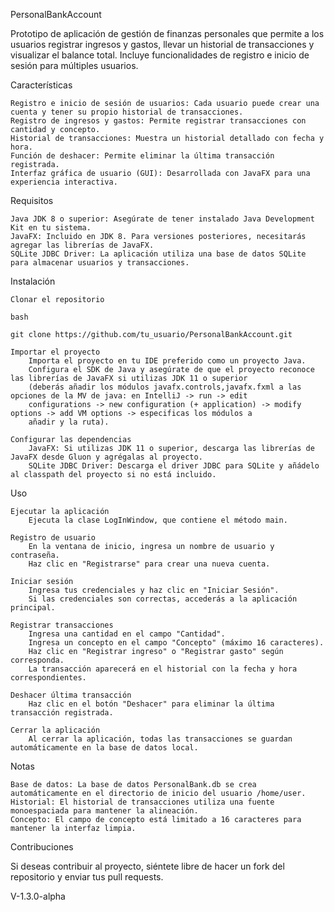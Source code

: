 PersonalBankAccount

Prototipo de aplicación de gestión de finanzas personales que permite a los usuarios registrar ingresos y gastos, llevar un historial de transacciones y visualizar el balance total. Incluye funcionalidades de registro e inicio de sesión para múltiples usuarios.

Características

    Registro e inicio de sesión de usuarios: Cada usuario puede crear una cuenta y tener su propio historial de transacciones.
    Registro de ingresos y gastos: Permite registrar transacciones con cantidad y concepto.
    Historial de transacciones: Muestra un historial detallado con fecha y hora.
    Función de deshacer: Permite eliminar la última transacción registrada.
    Interfaz gráfica de usuario (GUI): Desarrollada con JavaFX para una experiencia interactiva.

Requisitos

    Java JDK 8 o superior: Asegúrate de tener instalado Java Development Kit en tu sistema.
    JavaFX: Incluido en JDK 8. Para versiones posteriores, necesitarás agregar las librerías de JavaFX.
    SQLite JDBC Driver: La aplicación utiliza una base de datos SQLite para almacenar usuarios y transacciones.

Instalación

    Clonar el repositorio

    bash

    git clone https://github.com/tu_usuario/PersonalBankAccount.git

    Importar el proyecto
        Importa el proyecto en tu IDE preferido como un proyecto Java.
        Configura el SDK de Java y asegúrate de que el proyecto reconoce las librerías de JavaFX si utilizas JDK 11 o superior
        (deberás añadir los módulos javafx.controls,javafx.fxml a las opciones de la MV de java: en IntelliJ -> run -> edit 
        configurations -> new configuration (+ application) -> modify options -> add VM options -> especificas los módulos a 
        añadir y la ruta).

    Configurar las dependencias
        JavaFX: Si utilizas JDK 11 o superior, descarga las librerías de JavaFX desde Gluon y agrégalas al proyecto.
        SQLite JDBC Driver: Descarga el driver JDBC para SQLite y añádelo al classpath del proyecto si no está incluido.

Uso

    Ejecutar la aplicación
        Ejecuta la clase LogInWindow, que contiene el método main.

    Registro de usuario
        En la ventana de inicio, ingresa un nombre de usuario y contraseña.
        Haz clic en "Registrarse" para crear una nueva cuenta.

    Iniciar sesión
        Ingresa tus credenciales y haz clic en "Iniciar Sesión".
        Si las credenciales son correctas, accederás a la aplicación principal.

    Registrar transacciones
        Ingresa una cantidad en el campo "Cantidad".
        Ingresa un concepto en el campo "Concepto" (máximo 16 caracteres).
        Haz clic en "Registrar ingreso" o "Registrar gasto" según corresponda.
        La transacción aparecerá en el historial con la fecha y hora correspondientes.

    Deshacer última transacción
        Haz clic en el botón "Deshacer" para eliminar la última transacción registrada.

    Cerrar la aplicación
        Al cerrar la aplicación, todas las transacciones se guardan automáticamente en la base de datos local.

Notas

    Base de datos: La base de datos PersonalBank.db se crea automáticamente en el directorio de inicio del usuario /home/user.
    Historial: El historial de transacciones utiliza una fuente monoespaciada para mantener la alineación.
    Concepto: El campo de concepto está limitado a 16 caracteres para mantener la interfaz limpia.

Contribuciones

Si deseas contribuir al proyecto, siéntete libre de hacer un fork del repositorio y enviar tus pull requests.


V-1.3.0-alpha
